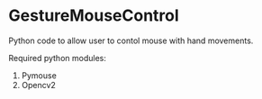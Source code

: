 GestureMouseControl
===================

Python code to allow user to contol mouse with hand movements.

Required python modules:
1. Pymouse
2. Opencv2

